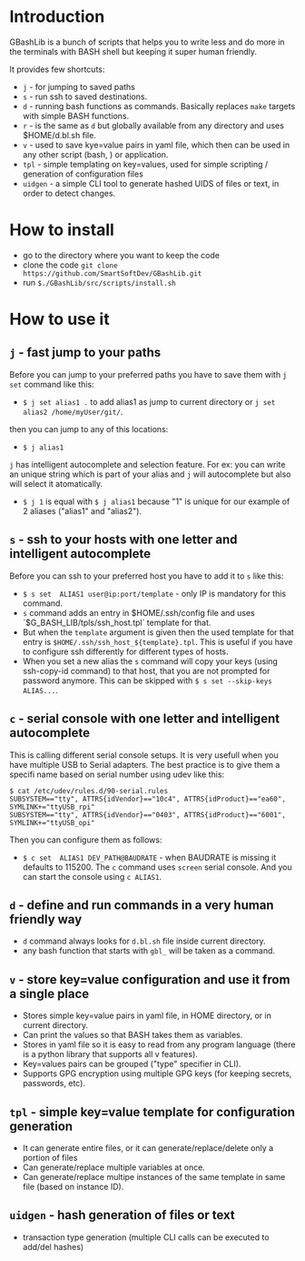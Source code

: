 # Introduction

GBashLib is a bunch of scripts that helps you to write less and do more in the terminals with BASH shell but keeping it super human friendly.

It provides few shortcuts:

- `j` - for jumping to saved paths
- `s` - run ssh to saved destinations.
- `d` - running bash functions as commands. Basically replaces `make` targets with simple BASH functions.
- `r` - is the same as `d` but globally available from any directory and uses $HOME/d.bl.sh file.
- `v` - used to save kye=value pairs in yaml file, which then can be used in any other script (bash, ) or application.
- `tpl` - simple templating on key=values, used for simple scripting / generation of configuration files
- `uidgen` - a simple CLI tool to generate hashed UIDS of files or text, in order to detect changes.



# How to install

- go to the directory where you want to keep the code
- clone the code `git clone https://github.com/SmartSoftDev/GBashLib.git`
- run `$./GBashLib/src/scripts/install.sh`

# How to use it

## `j` - fast jump to your paths

Before you can jump to your preferred paths you have to save them with `j set` command like this:

- `$ j set alias1 .` to add alias1 as jump to current directory or `j set alias2 /home/myUser/git/`.

then you can jump to any of this locations:

- `$ j alias1`

`j` has intelligent autocomplete and selection feature. For ex: you can write an unique string which is part of your alias
and `j` will autocomplete but also will select it atomatically.

- `$ j 1` is equal with `$ j alias1` because "1" is unique for our example of 2 aliases ("alias1" and "alias2").

## `s` - ssh to your hosts with one letter and intelligent autocomplete

Before you can ssh to your preferred host you have to add it to `s` like this:

- `$ s set  ALIAS1 user@ip:port/template` - only IP is mandatory for this command.
- `s` command adds an entry in $HOME/.ssh/config file and uses `$G_BASH_LIB/tpls/ssh_host.tpl` template for that.
- But when the `template` argument is given then the used template for that entry is `$HOME/.ssh/ssh_host_${template}.tpl`.
This is useful if you have to configure ssh differently for different types of hosts.
- When you set a new alias the `s` command will copy your keys (using ssh-copy-id command) to that host, that you are not prompted for password anymore.
This can be skipped with `$ s set --skip-keys ALIAS...`.

## `c` - serial console with one letter and intelligent autocomplete

This is calling different serial console setups. It is very usefull when you have multiple USB to Serial adapters. The best practice is to give them a specifi name based on serial number using udev like this:

```
$ cat /etc/udev/rules.d/90-serial.rules
SUBSYSTEM=="tty", ATTRS{idVendor}=="10c4", ATTRS{idProduct}=="ea60", SYMLINK+="ttyUSB_rpi"
SUBSYSTEM=="tty", ATTRS{idVendor}=="0403", ATTRS{idProduct}=="6001", SYMLINK+="ttyUSB_opi"
```

Then you can configure them as follows:
- `$ c set  ALIAS1 DEV_PATH@BAUDRATE` - when BAUDRATE is missing it defaults to 115200.
The `c` command uses `screen` serial console. And you can start the console using `c ALIAS1`.

## `d` - define and run commands in a very human friendly way

- `d` command always looks for `d.bl.sh` file inside current directory.
- any bash function that starts with `gbl_` will be taken as a command.

## `v` - store key=value configuration and use it from a single place

- Stores simple key=value pairs in yaml file, in HOME directory, or in current directory.
- Can print the values so that BASH takes them as variables.
- Stores in yaml file so it is easy to read from any program language (there is a python library that supports all v features).
- Key=values pairs can be grouped ("type" specifier in CLI).
- Supports GPG encryption using multiple GPG keys (for keeping secrets, passwords, etc).

## `tpl` - simple key=value template for configuration generation

- It can generate entire files, or it can generate/replace/delete only a portion of files
- Can generate/replace multiple variables at once.
- Can generate/replace multipe instances of the same template in same file (based on instance ID).

## `uidgen` - hash generation of files or text

- transaction type generation (multiple CLI calls can be executed to add/del hashes)


